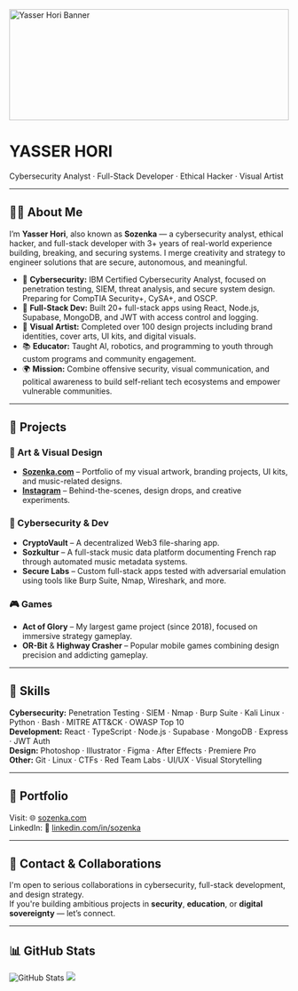 <img src="https://github.com/sozenka/sozenka/blob/main/banner.jpg" alt="Yasser Hori Banner" width="100%" height="200">

# YASSER HORI

Cybersecurity Analyst · Full-Stack Developer · Ethical Hacker · Visual Artist

---

## 👨‍💻 About Me

I’m **Yasser Hori**, also known as **Sozenka** — a cybersecurity analyst, ethical hacker, and full-stack developer with 3+ years of real-world experience building, breaking, and securing systems. I merge creativity and strategy to engineer solutions that are secure, autonomous, and meaningful.

- 🔐 **Cybersecurity:** IBM Certified Cybersecurity Analyst, focused on penetration testing, SIEM, threat analysis, and secure system design. Preparing for CompTIA Security+, CySA+, and OSCP.
- 🧠 **Full-Stack Dev:** Built 20+ full-stack apps using React, Node.js, Supabase, MongoDB, and JWT with access control and logging.
- 🎨 **Visual Artist:** Completed over 100 design projects including brand identities, cover arts, UI kits, and digital visuals.
- 📚 **Educator:** Taught AI, robotics, and programming to youth through custom programs and community engagement.
- 🌍 **Mission:** Combine offensive security, visual communication, and political awareness to build self-reliant tech ecosystems and empower vulnerable communities.

---

## 🔧 Projects

### 🎨 Art & Visual Design
- [**Sozenka.com**](https://sozenka.com) – Portfolio of my visual artwork, branding projects, UI kits, and music-related designs.
- [**Instagram**](https://www.instagram.com/sozenka) – Behind-the-scenes, design drops, and creative experiments.

### 🔐 Cybersecurity & Dev
- **CryptoVault** – A decentralized Web3 file-sharing app.
- **Sozkultur** – A full-stack music data platform documenting French rap through automated music metadata systems.
- **Secure Labs** – Custom full-stack apps tested with adversarial emulation using tools like Burp Suite, Nmap, Wireshark, and more.

### 🎮 Games
- **Act of Glory** – My largest game project (since 2018), focused on immersive strategy gameplay.
- **OR-Bit** & **Highway Crasher** – Popular mobile games combining design precision and addicting gameplay.

---

## 💼 Skills

**Cybersecurity:** Penetration Testing · SIEM · Nmap · Burp Suite · Kali Linux · Python · Bash · MITRE ATT&CK · OWASP Top 10  
**Development:** React · TypeScript · Node.js · Supabase · MongoDB · Express · JWT Auth  
**Design:** Photoshop · Illustrator · Figma · After Effects · Premiere Pro  
**Other:** Git · Linux · CTFs · Red Team Labs · UI/UX · Visual Storytelling

---

## 📂 Portfolio

Visit: 🌐 [sozenka.com](https://www.sozenka.com)  
LinkedIn: 💼 [linkedin.com/in/sozenka](https://www.linkedin.com/in/sozenka)

---

## 📣 Contact & Collaborations

I'm open to serious collaborations in cybersecurity, full-stack development, and design strategy.  
If you're building ambitious projects in **security**, **education**, or **digital sovereignty** — let’s connect.

---

## 📊 GitHub Stats

<img src="https://myreadme.vercel.app/api/embed/sozenka?panels=userstatistics,toprepositories,toplanguages,commitgraph" alt="GitHub Stats" />

<img src="https://github-profile-trophy.vercel.app/?username=sozenka&theme=juicyfresh&no-bg=true" />
